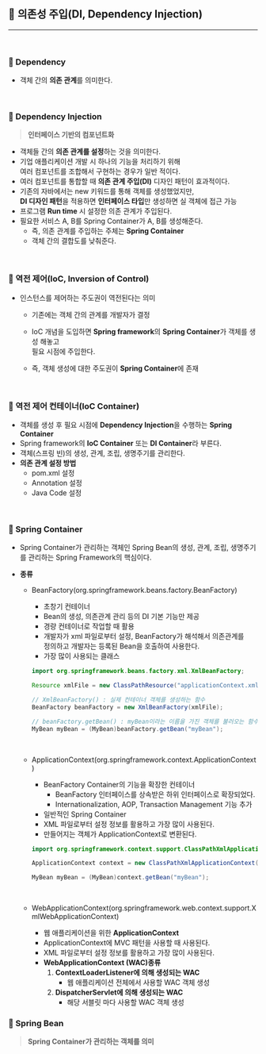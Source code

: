 ## **🎈 의존성 주입(DI, Dependency Injection)**

***

<br> 

### **📌 Dependency**

- 객체 간의 **의존 관계**를 의미한다.

<br>

### **📌 Dependency Injection**

> **인터페이스 기반의 컴포넌트화**

- 객체들 간의 **의존 관계를 설정**하는 것을 의미한다.
- 기업 애플리케이션 개발 시 하나의 기능을 처리하기 위해<br> 여러 컴포넌트를 조합해서 구현하는 경우가 일반 적이다.
- 여러 컴포넌트를 통합할 때 **의존 관계 주입(DI)** 디자인 패턴이 효과적이다.
- 기존의 자바에서는 new 키워드를 통해 객체를 생성했었지만, <br> **DI 디자인 패턴**을 적용하면 **인터페이스 타입**만 생성하면 실 객체에 접근 가능
- 프로그램 **Run time** 시 설정한 의존 관계가 주입된다.
- 필요한 서비스 A, B를 Spring Container가 A, B를 생성해준다.
  - 즉, 의존 관계를 주입하는 주체는 **Spring Container**
  - 객체 간의 결합도를 낮춰준다.

<br> 

### **📌 역전 제어(IoC, Inversion of Control)**

- 인스턴스를 제어하는 주도권이 역전된다는 의미

  - 기존에는 객체 간의 관계를 개발자가 결정

  - IoC 개념을 도입하면 **Spring framework**의 **Spring Container**가 객체를 생성 해놓고<br> 필요 시점에 주입한다.

  - 즉, 객체 생성에 대한 주도권이 **Spring Container**에 존재

    <br> 

### **📌 역전 제어 컨테이너(IoC Container)**

- 객체를 생성 후 필요 시점에 **Dependency Injection**을 수행하는 **Spring Container**
- Spring framework의 **IoC Container** 또는 **DI Container**라 부른다.
- 객체(스프링 빈)의 생성, 관계, 조립, 생명주기를 관리한다.
- **의존 관계 설정 방법**
  - pom.xml 설정
  - Annotation 설정
  - Java Code 설정

<br> 

### **📌 Spring Container**

- Spring Container가 관리하는 객체인 Spring Bean의 생성, 관계, 조립, 생명주기<br> 를 관리하는 Spring Framework의 핵심이다.

- **종류**

  - BeanFactory(org.springframework.beans.factory.BeanFactory)

    - 초창기 컨테이너
    - Bean의 생성, 의존관계 관리 등의 DI 기본 기능만 제공
    - 경량 컨테이너로 작업할 때 활용
    - 개발자가 xml 파일로부터 설정, BeanFactory가 해석해서 의존관계를 <br> 정의하고 개발자는 등록된 Bean을 호출하여 사용한다.
    - 가장 많이 사용되는 클래스

    ```java
    import org.springframework.beans.factory.xml.XmlBeanFactory;
    
    Resource xmlFile = new ClassPathResource("applicationContext.xml");
    
    // XmlBeanFactory() : 실제 컨테이너 객체를 생성하는 함수
    BeanFactory beanFactory = new XmlBeanFactory(xmlFile);
    
    // beanFactory.getBean() : myBean이라는 이름을 가진 객체를 불러오는 함수
    MyBean myBean = (MyBean)beanFactory.getBean("myBean");
    ```

    <br> 

  - ApplicationContext(org.springframework.context.ApplicationContext)

    - BeanFactory Container의 기능을 확장한 컨테이너
      - BeanFactory 인터페이스를 상속받은 하위 인터페이스로 확장되었다.
      - Internationalization, AOP, Transaction Management 기능 추가
    - 일반적인 Spring Container
    - XML 파일로부터 설정 정보를 활용하고 가장 많이 사용된다.
    - 만들어지는 객체가 ApplicationContext로 변환된다.

    ```java
    import org.springframework.context.support.ClassPathXmlApplicationContext;
    
    ApplicationContext context = new ClassPathXmlApplicationContext("applicationContext.xml");
    
    MyBean myBean = (MyBean)context.getBean("myBean");
    ```

    <br> 

  - WebApplicationContext(org.springframework.web.context.support.XmlWebApplicationContext)

    - 웹 애플리케이션을 위한 **ApplicationContext**
    - ApplicationContext에 MVC 패턴을 사용할 때 사용된다.
    - XML 파일로부터 설정 정보를 활용하고 가장 많이 사용된다.
    - **WebApplicationContext (WAC)종류**
      1. **ContextLoaderListener에 의해 생성되는 WAC**
         - 웹 애플리케이션 전체에서 사용할 WAC 객체 생성
      2. **DispatcherServlet에 의해 생성되는 WAC**
         - 해당 서블릿 마다 사용할 WAC 객체 생성 

### **📌 Spring Bean**

> **Spring Container가 관리하는 객체를 의미**



